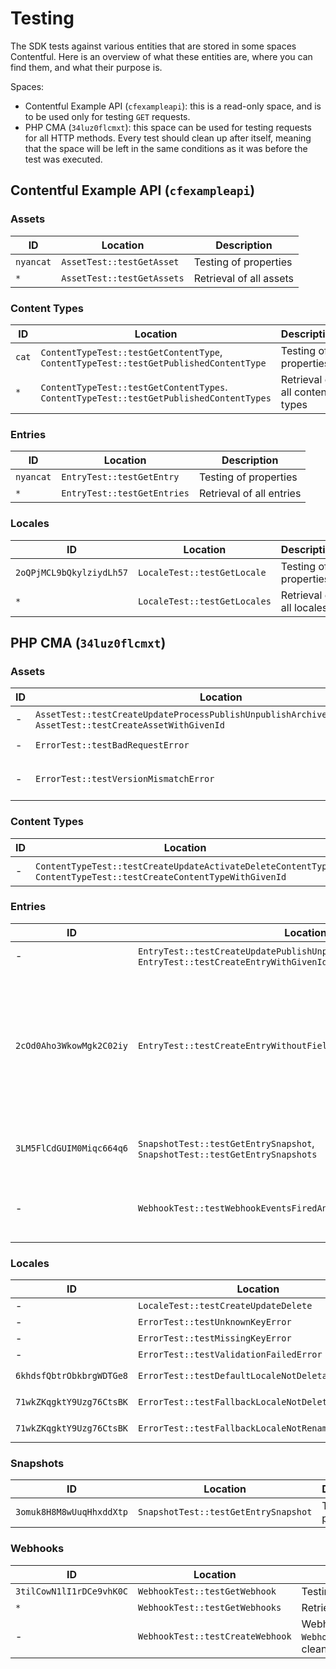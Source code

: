 # Testing

The SDK tests against various entities that are stored in some spaces Contentful. Here is an overview of what these entities are, where you can find them, and what their purpose is.

Spaces:

- Contentful Example API (`cfexampleapi`): this is a read-only space, and is to be used only for testing `GET` requests.
- PHP CMA (`34luz0flcmxt`): this space can be used for testing requests for all HTTP methods. Every test should clean up after itself, meaning that the space will be left in the same conditions as it was before the test was executed.

## Contentful Example API (`cfexampleapi`)

### Assets

| ID | Location | Description |
| - | - | - |
| `nyancat` | `AssetTest::testGetAsset` | Testing of properties |
| `*` | `AssetTest::testGetAssets` | Retrieval of all assets |


### Content Types

| ID | Location | Description |
| - | - | - |
| `cat` | `ContentTypeTest::testGetContentType`, `ContentTypeTest::testGetPublishedContentType` | Testing of properties |
| `*` | `ContentTypeTest::testGetContentTypes`. `ContentTypeTest::testGetPublishedContentTypes` | Retrieval of all content types |


### Entries

| ID | Location | Description |
| - | - | - |
| `nyancat` | `EntryTest::testGetEntry` | Testing of properties |
| `*` | `EntryTest::testGetEntries` | Retrieval of all entries |


### Locales

| ID | Location | Description |
| - | - | - |
| `2oQPjMCL9bQkylziydLh57` | `LocaleTest::testGetLocale` | Testing of properties |
| `*` | `LocaleTest::testGetLocales` | Retrieval of all locales |


## PHP CMA (`34luz0flcmxt`)

### Assets

| ID | Location | Description |
| - | - | - |
| - | `AssetTest::testCreateUpdateProcessPublishUnpublishArchiveUnarchiveDelete`, `AssetTest::testCreateAssetWithGivenId` | Cleans up after itself |
| - | `ErrorTest::testBadRequestError` | Expects `BadRequestException` |
| - | `ErrorTest::testVersionMismatchError` | Expects `VersionMismatchException`, cleans up after itself |

### Content Types

| ID | Location | Description |
| - | - | - |
| - | `ContentTypeTest::testCreateUpdateActivateDeleteContentType`, `ContentTypeTest::testCreateContentTypeWithGivenId` | Cleans up after itself |


### Entries

| ID | Location | Description |
| - | - | - |
| - | `EntryTest::testCreateUpdatePublishUnpublishArchiveUnarchiveDelete`, `EntryTest::testCreateEntryWithGivenId` | Cleans up after itself |
| `2cOd0Aho3WkowMgk2C02iy` | `EntryTest::testCreateEntryWithoutFields` | The entry was saved without proving values for its fields, therefore Contentful will not return the property `fields` |
| `3LM5FlCdGUIM0Miqc664q6` | `SnapshotTest::testGetEntrySnapshot`, `SnapshotTest::testGetEntrySnapshots` | Used for testing entry snapshots |
| - | `WebhookTest::testWebhookEventsFiredAndLogged` | Creates and deletes entries for testing webhooks |


### Locales

| ID | Location | Description |
| - | - | - |
| - | `LocaleTest::testCreateUpdateDelete` | Cleans up after itself |
| - | `ErrorTest::testUnknownKeyError` | Expects `UnknownKeyException` |
| - | `ErrorTest::testMissingKeyError` | Expects `MissingKeyException` |
| - | `ErrorTest::testValidationFailedError` | Expects `ValidationFailedException` |
| `6khdsfQbtrObkbrgWDTGe8` | `ErrorTest::testDefaultLocaleNotDeletableError` | Expects `DefaultLocaleNotDeletableException` |
| `71wkZKqgktY9Uzg76CtsBK` | `ErrorTest::testFallbackLocaleNotDeletableError` | Expects `FallbackLocaleNotDeletableException` |
| `71wkZKqgktY9Uzg76CtsBK` | `ErrorTest::testFallbackLocaleNotRenameableError` | Expects `FallbackLocaleNotRenameableException` |


### Snapshots

| ID | Location | Description |
| - | - | - |
| `3omuk8H8M8wUuqHhxddXtp` | `SnapshotTest::testGetEntrySnapshot` | Testing of properties |


### Webhooks

| ID | Location | Description |
| - | - | - |
| `3tilCowN1lI1rDCe9vhK0C` | `WebhookTest::testGetWebhook` | Testing of properties |
| `*` | `WebhookTest::testGetWebhooks` | Retrieval of all webhooks |
| - | `WebhookTest::testCreateWebhook` | Webhook used in `WebhookTest::testWebhookEventsFiredAndLogged`, cleaned up in `WebhookTest::testDeleteWebhook` |
